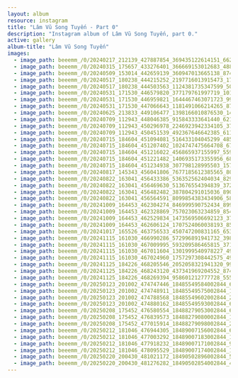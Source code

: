 ```yaml
---
layout: album
resource: instagram
title: "Lâm Vũ Song Tuyến - Part 0"
description: "Instagram album of Lâm Vũ Song Tuyến, part 0."
active: gallery
album-title: "Lâm Vũ Song Tuyến"
images:
  - image_path: beeemm_/0/20240217_212139_427887854_369435122614151_6620383379893002182_n.jpg
  - image_path: beeemm_/0/20240315_175657_433276401_366669153012683_4888667366099416119_n.jpg
  - image_path: beeemm_/0/20240509_153014_442659139_360947013665138_8742187422583581297_n.jpg
  - image_path: beeemm_/0/20240517_180238_444215252_2197716013915473_1782423368877223306_n.jpg
  - image_path: beeemm_/0/20240517_180238_444503563_1124381735347599_5031461453357733020_n.jpg
  - image_path: beeemm_/0/20240531_171530_446579820_377179761997719_101737633375626969_n.jpg
  - image_path: beeemm_/0/20240531_171530_446959821_1644467463071723_996433442299617170_n.jpg
  - image_path: beeemm_/0/20240531_171530_447066643_1181491066214265_8796388761971181275_n.jpg
  - image_path: beeemm_/0/20240625_213833_449106477_1398166010876530_1490292608443880704_n.jpg
  - image_path: beeemm_/0/20240709_112943_448046385_915843333641440_6214105172257957246_n.jpg
  - image_path: beeemm_/0/20240709_112943_450296978_2246923942334105_3753129700143605067_n.jpg
  - image_path: beeemm_/0/20240709_112943_450451539_492367646642385_6117774996972462214_n.jpg
  - image_path: beeemm_/0/20240715_184604_451094081_516433104045299_4856364456810486944_n.jpg
  - image_path: beeemm_/0/20240715_184604_451207402_1024747475664708_6727579452701998361_n.jpg
  - image_path: beeemm_/0/20240715_184604_451216022_456865937155997_5598407685693758118_n.jpg
  - image_path: beeemm_/0/20240715_184604_451221482_1406935173355956_6816678135914417192_n.jpg
  - image_path: beeemm_/0/20240715_184604_451234938_307798128995503_1570169897921125985_n.jpg
  - image_path: beeemm_/0/20240817_145343_456041806_7677185612385565_8070626892375901177_n.jpg
  - image_path: beeemm_/0/20240822_163041_456433386_536352562404034_8297447882989319832_n.jpg
  - image_path: beeemm_/0/20240822_163041_456469630_513676554394839_3726027613725135439_n.jpg
  - image_path: beeemm_/0/20240822_163041_456482482_387804291015036_8902822094271354591_n.jpg
  - image_path: beeemm_/0/20240822_163041_456564591_8099854383434906_58736113091498386_n.jpg
  - image_path: beeemm_/0/20241009_164453_462304274_846999590752434_8994599496406596040_n.jpg
  - image_path: beeemm_/0/20241009_164453_462328869_757023063234859_8549734584528884077_n.jpg
  - image_path: beeemm_/0/20241009_164453_462529834_1473569506692123_3724247673276250366_n.jpg
  - image_path: beeemm_/0/20241009_164453_462606124_1707524060038193_8505156294584559697_n.jpg
  - image_path: beeemm_/0/20241017_165526_463756533_450747200831165_653768544657455390_n.jpg
  - image_path: beeemm_/0/20241115_161030_466990286_572996891941732_3984281597547823854_n.jpg
  - image_path: beeemm_/0/20241115_161030_467009995_593209586465815_3714689578783017379_n.jpg
  - image_path: beeemm_/0/20241115_161030_467011604_1301999540978227_4995217956744027203_n.jpg
  - image_path: beeemm_/0/20241115_161030_467024960_1757297308442575_4934916853099437816_n.jpg
  - image_path: beeemm_/0/20241125_184226_468205546_2052058321941320_993652446237638133_n.jpg
  - image_path: beeemm_/0/20241125_184226_468243120_437341969204552_8748128658889115822_n.jpg
  - image_path: beeemm_/0/20241125_184226_468269394_958601212777728_5552142701930979912_n.jpg
  - image_path: beeemm_/0/20250123_201002_474747446_18485549584002844_6614845409890025174_n.jpg
  - image_path: beeemm_/0/20250123_201002_474748911_18485549575002844_1987822841231643940_n.jpg
  - image_path: beeemm_/0/20250123_201002_474788568_18485549602002844_2938838759895897922_n.jpg
  - image_path: beeemm_/0/20250123_201002_474880162_18485549593002844_649348014366396753_n.jpg
  - image_path: beeemm_/0/20250208_175452_476580554_18488279053002844_6464849264792057395_n.jpg
  - image_path: beeemm_/0/20250208_175452_476839573_18488279080002844_1957084085257902594_n.jpg
  - image_path: beeemm_/0/20250208_175452_477015914_18488279098002844_2571409043783339558_n.jpg
  - image_path: beeemm_/0/20250212_181046_476944305_18489007156002844_6262917825600686358_n.jpg
  - image_path: beeemm_/0/20250212_181046_477003292_18489007183002844_1943202440940738724_n.jpg
  - image_path: beeemm_/0/20250212_181046_477918232_18489007171002844_949266269351967199_n.jpg
  - image_path: beeemm_/0/20250212_181046_478095529_18489007174002844_1038925289138757857_n.jpg
  - image_path: beeemm_/0/20250220_200430_481021172_18490502896002844_5909748956784648220_n.jpg
  - image_path: beeemm_/0/20250220_200430_481276282_18490502854002844_4533924641061594790_n.jpg
---
```

